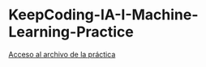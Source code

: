 # KeepCoding-IA-I-Machine-Learning-Practice

[Acceso al archivo de la práctica](./project/practica-machine-learning-juan-carlos-avalos.ipynb) 